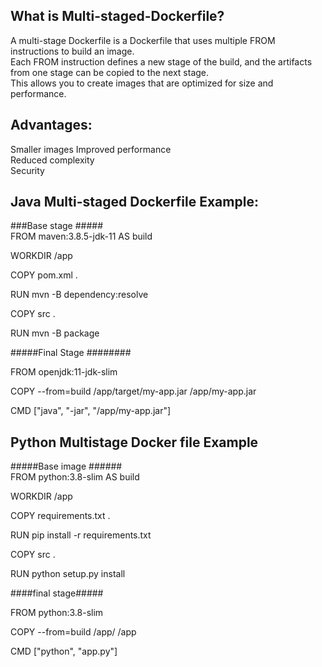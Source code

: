 What is Multi-staged-Dockerfile?  
----------------------------  

A multi-stage Dockerfile is a Dockerfile that uses multiple FROM instructions to build an image.   
Each FROM instruction defines a new stage of the build, and the artifacts from one stage can be copied to the next stage.  
This allows you to create images that are optimized for size and performance.  

Advantages:   
----------

Smaller images
Improved performance  
Reduced complexity  
Security

Java Multi-staged Dockerfile Example:  
-----------------------  
###Base stage #####  
FROM maven:3.8.5-jdk-11 AS build  

WORKDIR /app  

COPY pom.xml .  

RUN mvn -B dependency:resolve  

COPY src .  

RUN mvn -B package  

#####Final Stage ########  

FROM openjdk:11-jdk-slim  

COPY --from=build /app/target/my-app.jar /app/my-app.jar  

CMD ["java", "-jar", "/app/my-app.jar"]  


Python Multistage Docker file Example   
-----------------------  
 
#####Base image ######  
FROM python:3.8-slim AS build  

WORKDIR /app  

COPY requirements.txt .  

RUN pip install -r requirements.txt  

COPY src .  

RUN python setup.py install  

####final stage#####

FROM python:3.8-slim  

COPY --from=build /app/ /app  

CMD ["python", "app.py"]  
